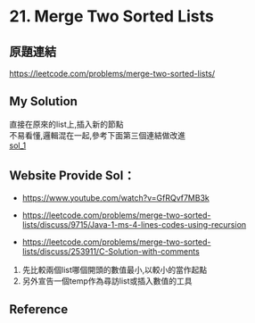 # 21. Merge Two Sorted Lists

## 原題連結

<https://leetcode.com/problems/merge-two-sorted-lists/>

## My Solution
直接在原來的list上,插入新的節點  
不易看懂,邏輯混在一起,參考下面第三個連結做改進  
[sol_1](my_sol_1/sol.go)

## Website Provide Sol：
- <https://www.youtube.com/watch?v=GfRQvf7MB3k>

- <https://leetcode.com/problems/merge-two-sorted-lists/discuss/9715/Java-1-ms-4-lines-codes-using-recursion>

- <https://leetcode.com/problems/merge-two-sorted-lists/discuss/253911/C-Solution-with-comments>

1. 先比較兩個list哪個開頭的數值最小,以較小的當作起點
2. 另外宣告一個temp作為尋訪list或插入數值的工具

## Reference
